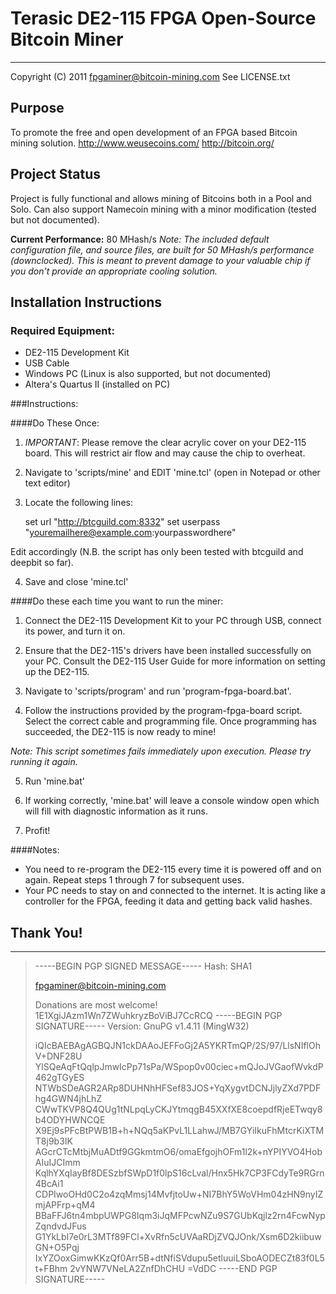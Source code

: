 Terasic DE2-115 FPGA Open-Source Bitcoin Miner
==============================================

--------------------------------------------------------------------------------
Copyright (C) 2011 fpgaminer@bitcoin-mining.com
See LICENSE.txt


Purpose
-------

To promote the free and open development of an FPGA based Bitcoin mining solution.
http://www.weusecoins.com/
http://bitcoin.org/


Project Status
--------------

Project is fully functional and allows mining of Bitcoins both in a Pool and Solo.
Can also support Namecoin mining with a minor modification (tested but not documented).

**Current Performance:** 80 MHash/s
*Note: The included default configuration file, and source files, are built for
50 MHash/s performance (downclocked). This is meant to prevent damage to your valuable
chip if you don't provide an appropriate cooling solution.*


Installation Instructions
-------------------------


### Required Equipment:
* DE2-115 Development Kit
* USB Cable
* Windows PC (Linux is also supported, but not documented)
* Altera's Quartus II (installed on PC)


###Instructions:

####Do These Once:

1) *IMPORTANT*: Please remove the clear acrylic cover on your DE2-115 board. This will restrict
air flow and may cause the chip to overheat.

2) Navigate to 'scripts/mine' and EDIT 'mine.tcl' (open in Notepad or other text editor)

3) Locate the following lines:

    set url "http://btcguild.com:8332"
    set userpass "youremailhere@example.com:yourpasswordhere"


Edit accordingly (N.B. the script has only been tested with btcguild and deepbit so far).

4) Save and close 'mine.tcl'

####Do these each time you want to run the miner:

1) Connect the DE2-115 Development Kit to your PC through USB, connect its power, and turn it on.

2) Ensure that the DE2-115's drivers have been installed successfully on your PC.
Consult the DE2-115 User Guide for more information on setting up the DE2-115.

3) Navigate to 'scripts/program' and run 'program-fpga-board.bat'.

4) Follow the instructions provided by the program-fpga-board script.
Select the correct cable and programming file.
Once programming has succeeded, the DE2-115 is now ready to mine!

*Note: This script sometimes fails immediately upon execution. Please try running it again.*

5) Run 'mine.bat'

6) If working correctly, 'mine.bat' will leave a console window open which will fill with diagnostic information as it runs.

7) Profit!


####Notes:
* You need to re-program the DE2-115 every time it is powered off and on again. Repeat steps 1 through 7 for subsequent uses.
* Your PC needs to stay on and connected to the internet. It is acting like a controller for the FPGA,
feeding it data and getting back valid hashes.


Thank You!
--------------------

--------------------



> -----BEGIN PGP SIGNED MESSAGE-----
> Hash: SHA1
> 
> fpgaminer@bitcoin-mining.com
> 
> Donations are most welcome! 1E1XgiJAzm1Wn7ZWuhkryzBoViBJ7CcRCQ
> -----BEGIN PGP SIGNATURE-----
> Version: GnuPG v1.4.11 (MingW32)
> 
> iQIcBAEBAgAGBQJN1ckDAAoJEFFoGj2A5YKRTmQP/2S/97/LlsNIflOhV+DNF28U
> YlSQeAqFtQqlpJmwIcPp71sPa/WSpop0v00ciec+mQJoJVGaofWvkdP462gTGyES
> NTWbSDeAGR2ARp8DUHNhHFSef83JOS+YqXygvtDCNJjlyZXd7PDFhg4GWN4jhLhZ
> CWwTKVP8Q4QUg1tNLpqLyCKJYtmqgB45XXfXE8coepdfRjeETwqy8b4ODYHWNCQE
> X9Ej9sPFcBtPWB1B+h+NQq5aKPvL1LLahwJ/MB7GYiIkuFhMtcrKiXTMT8j9b3IK
> AGcrCTcMtbjMuADtf9GGkmtmO6/omaEfgojhOFm1l2k+nYPIYVO4HobAIuIJCImm
> KqlhYXqIayBf8DESzbfSWpD1f0lpS16cLval/Hnx5Hk7CP3FCdyTe9RGrn4BcAi1
> CDPIwoOHd0C2o4zqMmsj14MvfjtoUw+NI7BhY5WoVHm04zHN9nyIZmjAPFrp+qM4
> BBaFFJ6tn4mbpUWPG8Iqm3iJqMFPcwNZu9S7GUbKqjlz2rn4FcwNypZqndvdJFus
> G1YkLbI7e0rL3MTf89FCl+XvRfn5cUVAaRDjZVQJOnk/Xsm6D2kiibuwGN+O5Pqj
> IxYZOoxGimwKKzQf0Arr5B+dtNfiSVdupu5etluuiLSboAODECZt83f0L5t+FBhm
> 2vYNW7VNeLA2ZnfDhCHU
> =VdDC
> -----END PGP SIGNATURE-----


